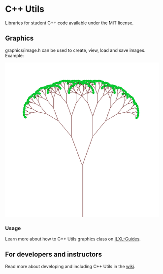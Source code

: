 # C++ Utils

Libraries for student C++ code available under the MIT license.

## Graphics

graphics/image.h can be used to create, view, load and save images. Example:

![example fractal tree](graphics/test/example_fractal_tree.png)

### Usage

Learn more about how to C++ Utils graphics class on [ILXL-Guides](https://github.com/ILXL-guides/intro-to-graphics).

## For developers and instructors

Read more about developing and including C++ Utils in the [wiki](https://github.com/ILXL/cpputils/wiki).
